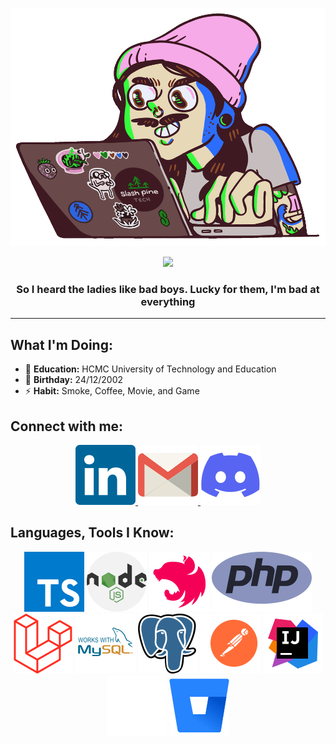 [![MasterHead](./images/developer.gif)](https://github.com/QuangThinhTran)

<div align="center">
    <img src="https://readme-typing-svg.demolab.com?font=Fira+Code&pause=1000&color=42F3F7FF&width=435&lines=Hello+Guys!,+I'm+TRAN+LE+QUANG+THINH;I'm+Back-end+Developer&center=true&width=700&height=45&vCenter=true&pause=1000&size=25" />
</div>

<h3 align="center">So I heard the ladies like bad boys. Lucky for them, I'm bad at everything</h3>

---

## What I'm Doing:

- 🏫 **Education:** HCMC University of Technology and Education
- 🎂 **Birthday:** 24/12/2002
- ⚡ **Habit:** Smoke, Coffee, Movie, and Game

## Connect with me:
<div align="center">
    <a href="https://www.linkedin.com/in/quang-thinh-tran-le/">
        <img src="images/linkedin.svg" />
    </a>
    <a href="mailto:tranlequangthinh@gmail.com">
        <img src="images/gmail.svg" />
    </a>
    <a href="https://discord.gg/A2WQWMqq">
        <img src="images/discord.svg" />
    </a>
</div>

## Languages, Tools I Know:
<div align="center">
    <img src="images/typescript.svg" alt="TypeScript" title="TypeScript" />
    <img src="images/nodejs.svg" alt="Node.js" title="Node.js" />
    <img src="images/nestjs.svg" alt="NestJS" title="NestJS" />
    <img src="images/php.svg" alt="PHP" title="PHP" />
    <img src="images/laravel.svg" alt="Laravel" title="Laravel" />
    <img src="images/mysql.svg" alt="MySQL" title="MySQL" />
    <img src="images/postgresql.svg" alt="PostgreSQL" title="PostgreSQL" />
    <img src="images/postman.svg" alt="Postman" title="Postman" />
    <img src="images/intellij.svg" alt="IntelliJ IDEA" title="IntelliJ IDEA" />
    <img src="images/github.svg" alt="GitHub" title="GitHub" />
    <img src="images/bitbucket.svg" alt="Bitbucket" title="Bitbucket" />
</div>
